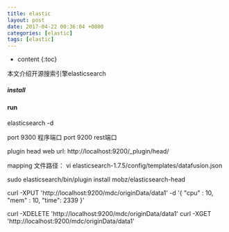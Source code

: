 ```yaml
---
title: elastic
layout: post
date: 2017-04-22 00:36:04 +0800
categories: [elastic]
tags: [elastic]
---
```



* content
{:toc}                                                                         

本文介绍开源搜索引擎elasticsearch
                                 









##### install


#### run

elasticsearch -d

port 9300 程序端口
port 9200 rest端口

plugin head web url: http://localhost:9200/_plugin/head/

mapping 文件路径： vi  elasticsearch-1.7.5/config/templates/datafusion.json

sudo elasticsearch/bin/plugin install mobz/elasticsearch-head



curl -XPUT 'http://localhost:9200/mdc/originData/data1' -d '{
    "cpu" : 10,
    "mem" : 10,
    "time": 2339 
    }'


curl -XDELETE 'http://localhost:9200/mdc/originData/data1'
curl -XGET 'http://localhost:9200/mdc/originData/data1'


    
